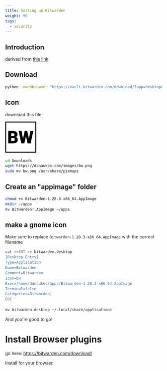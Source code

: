 ```yaml
---
title: Setting up Bitwarden
weight: 99
tags:
  - security
---
```


## Introduction

derived from [this link](https://askubuntu.com/questions/902672/registering-appimage-files-as-a-desktop-app)

## Download

```bash
python -mwebbrowser "https://vault.bitwarden.com/download/?app=desktop&platform=linux&variant=appimage"
```
## Icon

download this file:

![Icon](/images/bw.png)

```bash
cd Downloads
wget https://danaukes.com/images/bw.png
sudo mv bw.png /usr/share/pixmaps
```

## Create an "appimage" folder

```bash
chmod +x Bitwarden-1.28.3-x86_64.AppImage 
mkdir ~/apps
mv Bitwarden*.AppImage ~/apps
```

## make a gnome icon

Make sure to replace ```Bitwarden-1.28.3-x86_64.AppImage``` with the correct filename

```bash
cat <<EOT >> bitwarden.desktop
[Desktop Entry]
Type=Application
Name=Bitwarden
Comment=Bitwarden
Icon=bw
Exec=/home/danaukes/apps/Bitwarden-1.28.3-x86_64.AppImage
Terminal=false
Categories=Bitwarden;
EOT

mv bitwarden.desktop ~/.local/share/applications
```

And you're good to go!

# Install Browser plugins

go here: <https://bitwarden.com/download/>

Install for your browser.
